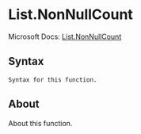 ---
---

# List.NonNullCount

Microsoft Docs: [List.NonNullCount](https://docs.microsoft.com/en-us/powerquery-m/list-nonnullcount)

## Syntax

```powerquery-m
Syntax for this function.
```

## About

About this function.

